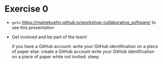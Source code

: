 # Exercise 0

* `goto` https://mainekuehn.github.io/workshop-collaborative_software/ to see this presentation
* Get involved and be part of the team!


	if you have a GitHub account:
		write your GitHub identification on a piece of paper
	else:
		create a GitHub account
		write your GitHub identification on a piece of paper
	while not invited:
		sleep
